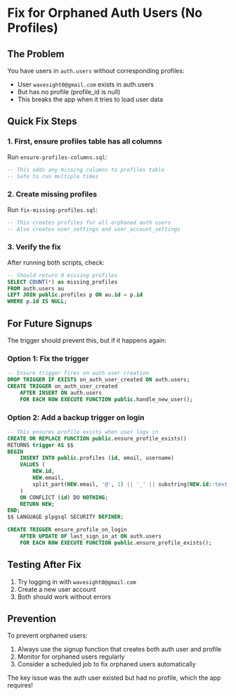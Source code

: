 # Fix for Orphaned Auth Users (No Profiles)

## The Problem
You have users in `auth.users` without corresponding profiles:
- User `wavesight0@gmail.com` exists in auth.users
- But has no profile (profile_id is null)
- This breaks the app when it tries to load user data

## Quick Fix Steps

### 1. First, ensure profiles table has all columns
Run `ensure-profiles-columns.sql`:
```sql
-- This adds any missing columns to profiles table
-- Safe to run multiple times
```

### 2. Create missing profiles
Run `fix-missing-profiles.sql`:
```sql
-- This creates profiles for all orphaned auth users
-- Also creates user_settings and user_account_settings
```

### 3. Verify the fix
After running both scripts, check:
```sql
-- Should return 0 missing profiles
SELECT COUNT(*) as missing_profiles
FROM auth.users au
LEFT JOIN public.profiles p ON au.id = p.id
WHERE p.id IS NULL;
```

## For Future Signups

The trigger should prevent this, but if it happens again:

### Option 1: Fix the trigger
```sql
-- Ensure trigger fires on auth user creation
DROP TRIGGER IF EXISTS on_auth_user_created ON auth.users;
CREATE TRIGGER on_auth_user_created
    AFTER INSERT ON auth.users
    FOR EACH ROW EXECUTE FUNCTION public.handle_new_user();
```

### Option 2: Add a backup trigger on login
```sql
-- This ensures profile exists when user logs in
CREATE OR REPLACE FUNCTION public.ensure_profile_exists()
RETURNS trigger AS $$
BEGIN
    INSERT INTO public.profiles (id, email, username)
    VALUES (
        NEW.id, 
        NEW.email,
        split_part(NEW.email, '@', 1) || '_' || substring(NEW.id::text, 1, 4)
    )
    ON CONFLICT (id) DO NOTHING;
    RETURN NEW;
END;
$$ LANGUAGE plpgsql SECURITY DEFINER;

CREATE TRIGGER ensure_profile_on_login
    AFTER UPDATE OF last_sign_in_at ON auth.users
    FOR EACH ROW EXECUTE FUNCTION public.ensure_profile_exists();
```

## Testing After Fix

1. Try logging in with `wavesight0@gmail.com`
2. Create a new user account
3. Both should work without errors

## Prevention

To prevent orphaned users:
1. Always use the signup function that creates both auth user and profile
2. Monitor for orphaned users regularly
3. Consider a scheduled job to fix orphaned users automatically

The key issue was the auth user existed but had no profile, which the app requires!